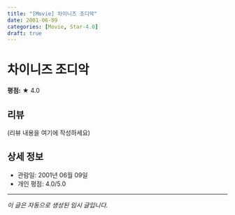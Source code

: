 ```yaml
---
title: "[Movie] 차이니즈 조디악"
date: 2001-06-09
categories: [Movie, Star-4.0]
draft: true
---
```


# 차이니즈 조디악

**평점:** ★ 4.0

## 리뷰

(리뷰 내용을 여기에 작성하세요)

## 상세 정보

- 관람일: 2001년 06월 09일
- 개인 평점: 4.0/5.0

---

*이 글은 자동으로 생성된 임시 글입니다.*
